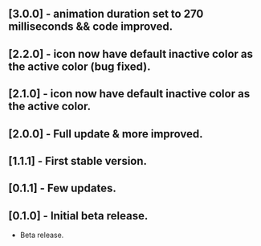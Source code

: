## [3.0.0] - animation duration set to 270 milliseconds && code improved.

## [2.2.0] - icon now have default inactive color as the active color (bug fixed).

## [2.1.0] - icon now have default inactive color as the active color.

## [2.0.0] - Full update & more improved.

## [1.1.1] - First stable version.

## [0.1.1] - Few updates.

## [0.1.0] - Initial beta release.

* Beta release.
